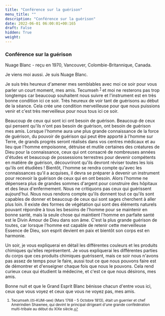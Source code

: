 ```yaml
---
title: "Conférence sur la guérison"
menu_title: ""
description: "Conférence sur la guérison"
date: 2022-06-01 06:00:01+00:165
draft: False
hidden: True
weight:
---
```

### Conférence sur la guérison

Nuage Blanc - reçu en 1970, Vancouver, Colombie-Britannique, Canada.

Je viens moi aussi. Je suis Nuage Blanc.

Je suis très heureux d'amener mes semblables avec moi ce soir pour vous parler un court moment, mes amis. Tecumseh <sup id="a1">[1](#f1)</sup> et moi ne resterons pas trop longtemps car beaucoup souhaitent nous suivre et l'instrument est en très bonne condition ici ce soir. Très heureux de voir tant de guérisons au début de la séance. Cela crée une condition merveilleuse pour que nous puissions venir et c'est très merveilleux pour nous tous ici ce soir.

Beaucoup de ceux qui sont ici ont besoin de guérison. Beaucoup de ceux qui pensent qu'ils n'ont pas besoin de guérison, ont besoin de guérison mes amis. Lorsque l'homme aura une plus grande connaissance de la force de guérison, du pouvoir de guérison qui peut être apporté à l'homme sur Terre, de grands progrès seront réalisés dans vos centres médicaux et au lieu que l'homme empoisonne, détruise et mutile certaines des créatures de Dieu pour la connaissance, ceux qui ont consacré de nombreuses années d'études et beaucoup de possessions terrestres pour devenir compétents en matière de guérison, découvriront qu'ils devront réviser toutes les lois qu'ils ont étudiées ! Bientôt, l'homme se rendra compte qu'avec les connaissances qu'il a acquises, il devra se préparer à devenir un instrument pour recevoir la guérison de ceux qui en ont besoin. Alors l'homme ne dépensera plus de grandes sommes d'argent pour construire des hôpitaux et des lieux d'enfermement. Nous ne critiquons pas ceux qui guérissent aujourd'hui. Nous nous rendons compte qu'ils donnent tout ce qu'ils sont capables de donner et beaucoup de ceux qui sont sages cherchent à aller plus loin. Il existe des formes de végétation qui sont des éléments naturels pouvant répondre à tous les besoins de l'homme pour se maintenir en bonne santé, mais la seule chose qui maintient l'homme en parfaite santé est le Divin Amour de Dieu dans son âme. C'est la plus grande guérison de toutes, car lorsque l'homme est capable de retenir cette merveilleuse Essence de Dieu, son esprit devient en paix et bientôt son corps est en harmonie.

Un soir, je vous expliquerai en détail les différentes couleurs et les produits chimiques qu'elles représentent. Je vous expliquerai les différentes parties du corps que ces produits chimiques guérissent, mais ce soir nous n'avons pas assez de temps pour le faire, aussi tout ce que nous pouvons faire est de démontrer et d'enseigner chaque fois que nous le pouvons. Cela rend curieux ceux qui étudient la médecine, et c'est ce que nous désirons, mes amis.

Bonne nuit et que le Grand Esprit Blanc bénisse chacun d'entre vous ici, ceux que vous voyez et ceux que vous ne voyez pas, mes amis.
<small>

1. <large id="f1"> Tecumseh /(ti-KUM-see) (Mars 1768 - 5 Octobre 1813), était un guerrier et chef Amérindien Shawnee, qui devint le principal dirigeant d'une grande confédération multi-tribale au début du XIXe siècle.[↩](#a1)

